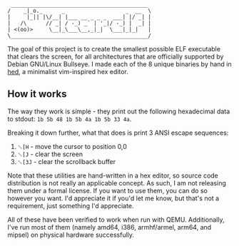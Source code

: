 ```
 ___________________________________________
/    _|_o._      _                   _  __  \
|     |_|| |\/__| |___ __ _ _ _  ___| |/ _| |
|   /\      // _| / -_) _` | '_|/ -_) |  _| |
| <(oo)>     \__|_\___\__,_|_|  \___|_|_|   |
\___________________________________________/
```

The goal of this project is to create the smallest possible ELF executable that clears the screen, for all architectures that are officially supported by Debian GNU/Linux Bullseye. I made each of the 8 unique binaries by hand in [hed](/fr0zn/hed), a minimalist vim-inspired hex editor.

## How it works

The way they work is simple - they print out the following hexadecimal data to stdout: `1b 5b 48 1b 5b 4a 1b 5b 33 4a`.

Breaking it down further, what that does is print 3 ANSI escape sequences:
1. `␛[H` - move the cursor to position 0,0
2. `␛[J` - clear the screen
3. `␛[3J` - clear the scrollback buffer

Note that these utilities are hand-written in a hex editor, so source code distribution is not really an applicable concept. As such, I am not releasing them under a formal license. If you want to use them, you can do so however you want. I'd appreciate it if you'd let me know, but that's not a requirement, just something I'd appreciate.

All of these have been verified to work when run with QEMU. Additionally, I've run most of them (namely amd64, i386, armhf/armel, arm64, and mipsel) on physical hardware successfully.
